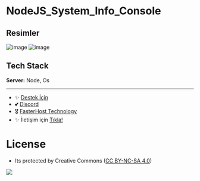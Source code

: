 # NodeJS_System_Info_Console

## Resimler

![image](https://user-images.githubusercontent.com/63351166/212910694-93578e6a-7562-48be-8fae-0af8f620a9c6.png)
![image](https://user-images.githubusercontent.com/63351166/212910735-d16abed0-f258-4121-85d3-84839a573e29.png)


## Tech Stack

**Server:** Node, Os

---
- ✨ [Destek İçin](https://fastuptime.com) <br>
- 💕 [Discord](https://fastuptime.com/discord)<br>
- 🎖️ [FasterHost Technology](https://fasterhost.tech/)<br>
- ✨ İletişim için [Tıkla!](mailto:fastuptime@gmail.com)<br>

# License
- Its protected by Creative Commons ([CC BY-NC-SA 4.0](https://creativecommons.org/licenses/by-nc-sa/4.0/))

<a href="https://creativecommons.org/licenses/by-nc-sa/4.0/" title="BYNCSA40"><img src="https://licensebuttons.net/l/by-nc-sa/4.0/88x31.png"></a>

